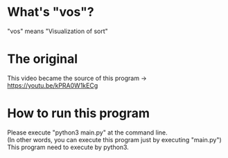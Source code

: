 # What's "vos"?
"vos" means "Visualization of sort"
# The original
This video became the source of this program ->  <a>https://youtu.be/kPRA0W1kECg
# How to run this program
Please execute "python3 main.py" at the command line.\
(In other words, you can execute this program just by executing "main.py")\
This program need to execute by python3.
